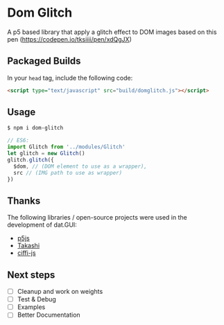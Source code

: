 # Dom Glitch

A p5 based library that apply a glitch effect to DOM images based on this pen (https://codepen.io/tksiiii/pen/xdQgJX)

## Packaged Builds

In your `head` tag, include the following code:

```html
<script type="text/javascript" src="build/domglitch.js"></script>
```

## Usage

```bash
$ npm i dom-glitch
```

```js
// ES6:
import Glitch from '../modules/Glitch'
let glitch = new Glitch()
glitch.glitch({
  $dom, // (DOM element to use as a wrapper),
  src // (IMG path to use as wrapper)
})
```

## Thanks

The following libraries / open-source projects were used in the development of dat.GUI:

- [p5js](https://p5js.org/)
- [Takashi](https://codepen.io/tksiiii/pen/xdQgJX)
- [ciffi-js](https://github.com/ciffi/ciffi-js)

## Next steps

- [ ] Cleanup and work on weights
- [ ] Test & Debug
- [ ] Examples
- [ ] Better Documentation

